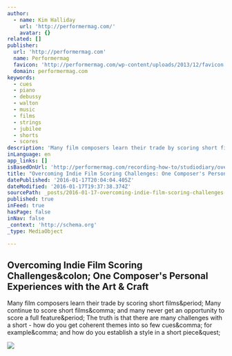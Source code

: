```yaml
---
author:
  - name: Kim Halliday
    url: 'http://performermag.com/'
    avatar: {}
related: []
publisher:
  url: 'http://performermag.com'
  name: Performermag
  favicon: 'http://performermag.com/wp-content/uploads/2013/12/favicon.gif'
  domain: performermag.com
keywords:
  - cues
  - piano
  - debussy
  - walton
  - music
  - films
  - strings
  - jubilee
  - shorts
  - scores
description: 'Many film composers learn their trade by scoring short films. Many continue to score short films, and many never get an opportunity to score a full feature. The truth is that there are many challenges with a short - how do you get coherent themes into so few cues, for example, and how do you establish a style in a short piece?'
inLanguage: en
app_links: []
isBasedOnUrl: 'http://performermag.com/recording-how-to/studiodiary/overcoming-indie-film-scoring-challenges-one-composers-personal-experiences-with-the-art-craft/'
title: "Overcoming Indie Film Scoring Challenges: One Composer's Personal Experiences with the Art & Craft"
datePublished: '2016-01-17T20:04:04.405Z'
dateModified: '2016-01-17T19:37:38.374Z'
sourcePath: _posts/2016-01-17-overcoming-indie-film-scoring-challenges-one-composers-per.md
published: true
inFeed: true
hasPage: false
inNav: false
_context: 'http://schema.org'
_type: MediaObject

---
```

<article style=""><h1>Overcoming Indie Film Scoring Challenges&amp;colon; One Composer's Personal Experiences with the Art &amp; Craft</h1><p>Many film composers learn their trade by scoring short films&amp;period; Many continue to score short films&amp;comma; and many never get an opportunity to score a full feature&amp;period; The truth is that there are many challenges with a short - how do you get coherent themes into so few cues&amp;comma; for example&amp;comma; and how do you establish a style in a short piece&amp;quest;</p><img src="http://performermag.com/wp-content/uploads/2015/12/junkyard-jam-band.jpg" /></article>